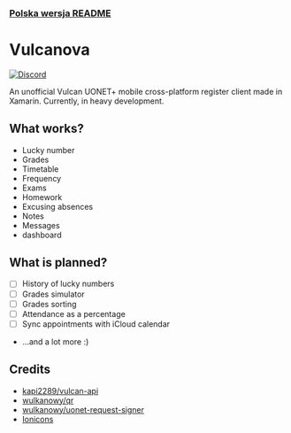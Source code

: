 ### [Polska wersja README](README.md)

# Vulcanova
[![Discord](https://discord.com/api/guilds/951860775503421460/widget.png?style=shield)](https://discord.gg/GaCQknqRjT)

An unofficial Vulcan UONET+ mobile cross-platform register client made in Xamarin. Currently, in heavy development.

## What works?
- Lucky number
- Grades
- Timetable
- Frequency
- Exams
- Homework
- Excusing absences
- Notes
- Messages
- dashboard


## What is planned?
- [ ] History of lucky numbers
- [ ] Grades simulator
- [ ] Grades sorting
- [ ] Attendance as a percentage
- [ ] Sync appointments with iCloud calendar
- …and a lot more :)

## Credits
* [kapi2289/vulcan-api](https://github.com/kapi2289/vulcan-api/)
* [wulkanowy/qr](https://github.com/wulkanowy/qr)
* [wulkanowy/uonet-request-signer](https://github.com/wulkanowy/uonet-request-signer)
* [Ionicons](https://ionic.io/ionicons)
